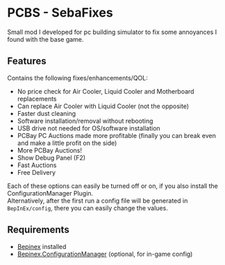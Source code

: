 # PCBS - SebaFixes

Small mod I developed for pc building simulator to fix some annoyances I found with the base game.

## Features

Contains the following fixes/enhancements/QOL:
- No price check for Air Cooler, Liquid Cooler and Motherboard replacements
- Can replace Air Cooler with Liquid Cooler (not the opposite)
- Faster dust cleaning
- Software installation/removal without rebooting
- USB drive not needed for OS/software installation
- PCBay PC Auctions made more profitable (finally you can break even and make a little profit on the side)
- More PCBay Auctions!
- Show Debug Panel (F2)
- Fast Auctions
- Free Delivery

Each of these options can easily be turned off or on, if you also install the ConfigurationManager Plugin.  
Alternatively, after the first run a config file will be generated in `BepInEx/config`, there you can easily change the values.

## Requirements

- [Bepinex](https://github.com/BepInEx/BepInEx/releases) installed
- [Bepinex.ConfigurationManager](https://github.com/BepInEx/BepInEx.ConfigurationManager/releases) (optional, for in-game config)
